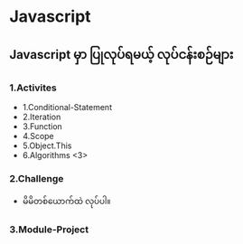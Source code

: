 # Javascript

## Javascript မှာ ပြုလုပ်ရမယ့် လုပ်ငန်းစဉ်များ 
### 1.Activites
* 1.Conditional-Statement
* 2.Iteration
* 3.Function
* 4.Scope
* 5.Object.This
* 6.Algorithms <3>

### 2.Challenge
* မိမိတစ်ယောက်ထဲ လုပ်ပါ။

### 3.Module-Project

